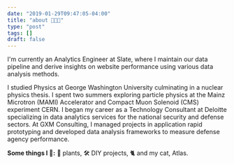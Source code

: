 ```yaml
---
date: "2019-01-29T09:47:05-04:00"
title: "about 👩🏻‍💻"
type: "post"
tags: []
draft: false
---
```


I'm currently an Analytics Engineer at Slate, where I maintain our data pipeline and derive insights on website performance using various data analysis methods. 

I studied Physics at George Washington University culminating in a nuclear physics thesis. I spent two summers exploring particle physics at the Mainz Microtron (MAMI) Accelerator and Compact Muon Solenoid (CMS) experiment CERN. I began my career as a Technology Consultant at Deloitte specializing in data analytics services for the national security and defense sectors. At GXM Consulting, I managed projects in application rapid prototyping and developed data analysis frameworks to measure defense agency performance. 

**Some things I 💖:** 🌱 plants, 🛠 DIY projects, 🐈 and my cat, Atlas.
